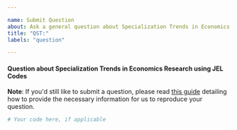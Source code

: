 ```yaml
---

name: Submit Question
about: Ask a general question about Specialization Trends in Economics Research using JEL Codes
title: "QST:"
labels: "question"

---
```


#### Question about Specialization Trends in Economics Research using JEL Codes

**Note**: If you'd still like to submit a question, please read [this guide](
https://matthewrocklin.com/blog/work/2018/02/28/minimal-bug-reports) detailing how to
provide the necessary information for us to reproduce your question.

```python
# Your code here, if applicable
```
